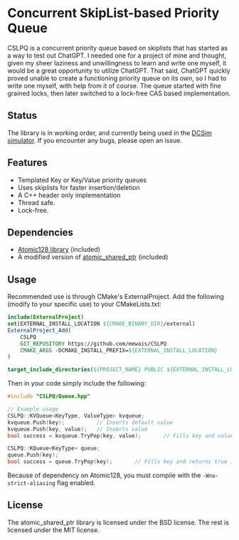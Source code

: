 # Concurrent SkipList-based Priority Queue
CSLPQ is a concurrent priority queue based on skiplists that has started as a way to test out ChatGPT. 
I needed one for a project of mine and thought, given my sheer laziness and unwillingness to learn and write one myself, it would be a great opportunity to utilize ChatGPT. That said, ChatGPT quickly proved unable to create a functioning priority queue on its own, so I had to write one myself, with help from it of course.
The queue started with fine grained locks, then later switched to a lock-free CAS based implementation.

## Status
The library is in working order, and currently being used in the [DCSim simulator](https://github.com/DCArch/DCSim). If you encounter any bugs, please open an issue.

## Features
- Templated Key or Key/Value priority queues
- Uses skiplists for faster insertion/deletion
- A C++ header only implementation
- Thread safe.
- Lock-free.

## Dependencies
- [Atomic128 library](https://github.com/mewais/Atomic128) (included)
- A modified version of [atomic_shared_ptr](https://github.com/anthonywilliams/atomic_shared_ptr) (included)

## Usage
Recommended use is through CMake's ExternalProject. Add the following (modify to your specific use) to your CMakeLists.txt:
```cmake
include(ExternalProject)
set(EXTERNAL_INSTALL_LOCATION ${CMAKE_BINARY_DIR}/external)
ExternalProject_Add(
    CSLPQ
    GIT_REPOSITORY https://github.com/mewais/CSLPQ
    CMAKE_ARGS -DCMAKE_INSTALL_PREFIX=${EXTERNAL_INSTALL_LOCATION}
)

target_include_directories(${PROJECT_NAME} PUBLIC ${EXTERNAL_INSTALL_LOCATION}/include)
```

Then in your code simply include the following:
```cpp
#include "CSLPQ/Queue.hpp"

// Example usage
CSLPQ::KVQueue<KeyType, ValueType> kvqueue;
kvqueue.Push(key);          // Inserts default value
kvqueue.Push(key, value);   // Inserts value
bool success = kvqueue.TryPop(key, value);       // Fills key and value and returns true if queue is not empty

CSLPQ::KQueue<KeyType> queue;
queue.Push(key);
bool success = queue.TryPop(key);       // Fills key and returns true if queue is not empty
```

Because of dependency on Atomic128, you must compile with the `-Wno-strict-aliasing` flag enabled.

## License
The atomic_shared_ptr library is licensed under the BSD license. The rest is licensed under the MIT license.
